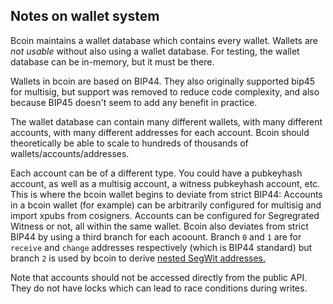 ## Notes on wallet system

Bcoin maintains a wallet database which contains every wallet. Wallets are _not
usable_ without also using a wallet database. For testing, the wallet database
can be in-memory, but it must be there.

Wallets in bcoin are based on BIP44. They also originally supported bip45 for
multisig, but support was removed to reduce code complexity, and also because BIP45
doesn't seem to add any benefit in practice.

The wallet database can contain many different wallets, with many different
accounts, with many different addresses for each account. Bcoin should
theoretically be able to scale to hundreds of thousands of
wallets/accounts/addresses.

Each account can be of a different type. You could have a pubkeyhash account,
as well as a multisig account, a witness pubkeyhash account, etc. This is where
the bcoin wallet begins to deviate from strict BIP44: Accounts in a bcoin wallet
(for example) can be arbitrarily configured for multisig and import xpubs from
cosigners. Accounts can be configured for Segregrated Witness or not, all within
the same wallet. Bcoin also deviates from strict BIP44 by using a third branch
for each acoount. Branch `0` and `1` are for `receive` and `change` addresses
respectively (which is BIP44 standard) but branch `2` is used by bcoin to derive
[nested SegWit addresses.](https://github.com/bitcoin/bips/blob/master/bip-0141.mediawiki#P2WPKH_nested_in_BIP16_P2SH)

Note that accounts should not be accessed directly from the public API. They do
not have locks which can lead to race conditions during writes.
